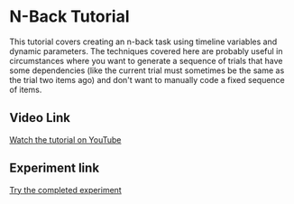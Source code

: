 # N-Back Tutorial

This tutorial covers creating an n-back task using timeline variables and dynamic parameters. The techniques covered here are probably useful in circumstances where you want to generate a sequence of trials that have some dependencies (like the current trial must sometimes be the same as the trial two items ago) and don't want to manually code a fixed sequence of items.

## Video Link

[Watch the tutorial on YouTube](https://youtu.be/fYKaKTvybCI)

## Experiment link

[Try the completed experiment](https://jspsych.github.io/tutorials/n-back)